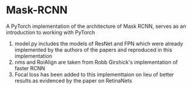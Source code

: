 # Mask-RCNN
A PyTorch implementation of the architecture of Mask RCNN, serves as an introduction to working with PyTorch

1) model.py includes the models of ResNet and FPN which were already implemented by the authors of the papers and reproduced in this       implementation
2) nms and RoiAlign are taken from Robb Girshick's implementation of faster RCNN
3) Focal loss has been added to this implementtaion on lieu of better results as evidenced by the paper on RetinaNets 

